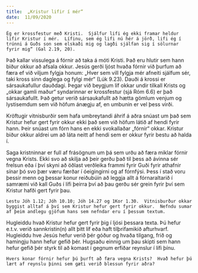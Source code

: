 ```yaml
---
title:  „Kristur lifir í mér“
date:  11/09/2020
---
```


`Ég er krossfestur með Kristi.  Sjálfur lifi ég ekki framar heldur lifir Kristur í mér.  Lífinu, sem ég lifi nú hér á jörð, lifi ég í trúnni á Guðs son sem elskaði mig og lagði sjálfan sig í sölurnar fyrir mig“ (Gal 2.19, 20).`

Það kallar vissulega á fórnir að taka á móti Kristi.  Það eru hlutir sem hann biður okkur að afsala okkur.  Jesús gerði ljóst hvaða fórnir við þurfum að færa ef við viljum fylgja honum: „Hver sem vill fylgja mér afneiti sjálfum sér, taki kross sinn daglega og fylgi mér“ (Lúk 9.23).  Dauði á krossi er sársaukafullur dauðdagi.  Þegar við beygjum líf okkar undir tilkall Krists og „okkar gamli maður“ syndarinnar er krossfestur (sjá Róm 6.6) er það sársaukafullt.  Það getur verið sársaukafullt að hætta gömlum venjum og lystisemdum sem við höfum ánægju af, en umbunin er vel þess virði.

Kröftugir vitnisburðir sem hafa umbreytandi áhrif á aðra snúast um það sem Kristur hefur gert fyrir okkur ekki það sem við höfum látið af hendi fyrir hann.  Þeir snúast um fórn hans en ekki svokallaðar „fórnir“ okkar.  Kristur biður okkur aldrei um að láta neitt af hendi sem er okkur fyrir bestu að halda í.

Saga kristninnar er full af frásögnum um þá sem urðu að færa miklar fórnir vegna Krists.  Ekki svo að skilja að þeir gerðu það til þess að ávinna sér frelsun eða í því skyni að öðlast verðleika frammi fyrir Guði fyrir athafnir sínar þó svo þær væru færðar í óeigingirni og af fórnfýsi.  Þess í stað voru þessir menn og þessar konur reiðubúin að leggja allt á fórnaraltarið í samræmi við kall Guðs í lífi þeirra því að þau gerðu sér grein fyrir því sem Kristur hafði gert fyrir þau.

`Lestu Jóh 1.12; Jóh 10.10; Jóh 14.27 og 1Kor 1.30.  Vitnisburður okkar byggist alltaf á því sem Kristur hefur gert fyrir okkur.  Nefndu sumar af þeim andlegu gjöfum hans sem nefndar eru í þessum textum.`

Hugleiddu hvað Kristur hefur gert fyrir þig í ljósi þessara texta.  Þú hefur e.t.v. verið sannkristin(n) allt þitt líf eða haft tilþrifamikið afturhvarf.  Hugleiddu hve Jesús hefur verið þér góður og hvaða tilgang, frið og hamingju hann hefur gefið þér.  Hugsaðu einnig um þau skipti sem hann hefur gefið þér styrk til að komast í gegnum erfiðar reynslur í lífi þínu.

`Hvers konar fórnir hefur þú þurft að færa vegna Krists?  Hvað hefur þú lært af reynslu þinni sem gæti verið blessun fyrir aðra?`